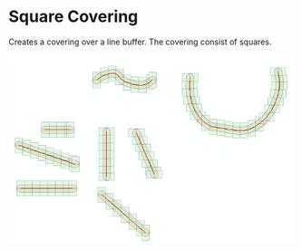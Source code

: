 # Square Covering 

Creates a covering over a line buffer. The covering consist of squares.



![result](result.png)